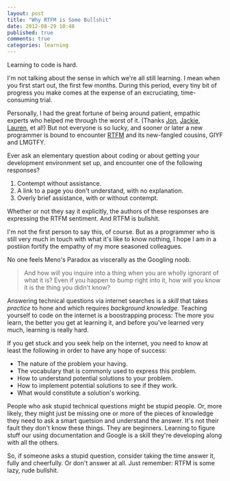```yaml
---
layout: post
title: "Why RTFM is Some Bullshit"
date: 2012-08-29 10:48
published: true
comments: true
categories: learning
---
```


Learning to code is hard.

I'm not talking about the sense in which we're all still learning.
I mean when you first start out, the first few months.
During this period, every tiny bit of progress you make comes at the expense of an excruciating, time-consuming trial.

Personally, I had the great fortune of being around patient, empathic experts who helped me through the worst of it.
(Thanks [Jon](https://twitter.com/binarycleric), [Jackie](https://twitter.com/jackiekircher), [Lauren](https://twitter.com/laurenvoswinkel), et al!)
But not everyone is so lucky, and sooner or later a new programmer is bound to encounter [RTFM](http://en.wikipedia.org/wiki/RTFM) and its new-fangled cousins, GIYF and LMGTFY.

<!-- more -->

Ever ask an elementary question about coding or about getting your development environment set up, and encounter one of the following responses?

 1. Contempt without assistance.
 2. A link to a page you don't understand, with no explanation.
 3. Overly brief assistance, with or without contempt.

Whether or not they say it explicitly, the authors of these responses are expressing the RTFM sentiment.
And RTFM is bullshit.

I'm not the first person to say this, of course.
But as a programmer who is still very much in touch with what it's like to know nothing, I hope I am in a postiion fortify the empathy of my more seasoned colleagues.

No one feels Meno's Paradox as viscerally as the Googling noob.
> And how will you inquire into a thing when you are wholly ignorant of what it is?
Even if you happen to bump right into it, how will you know it is the thing you didn't know?

Answering technical questions via internet searches is a *skill* that takes *practice* to hone and which requires *background knowledge*.
Teaching yourself to code on the internet is a boostrapping process:
The more you learn, the better you get at learning it, and before you've learned very much, learning is really hard.

If you get stuck and you seek help on the internet, you need to know at least the following in order to have any hope of success:

* The nature of the problem your having.
* The vocabulary that is commonly used to express this problem.
* How to understand potential solutions to your problem.
* How to implement potential solutions to see if they work.
* What would constitute a solution's working.

People who ask stupid technical questions might be stupid people.
Or, more likely, they might just be missing one or more of the pieces of knowledge they need to ask a smart quetsion and understand the answer.
It's not their fault they don't know these things.
They are beginners.
Learning to figure stuff our using documentation and Google is a skill they're developing along with all the others.

So, if someone asks a stupid question, consider taking the time answer it, fully and cheerfully.
Or don't answer at all.
Just remember: RTFM is some lazy, rude bullshit.
